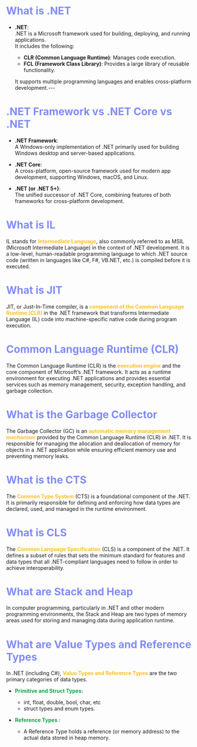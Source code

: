 # <span style="color:#818cf8;">What is .NET</span>

- **.NET**:  
  .NET is a Microsoft framework used for building, deploying, and running applications.  
  It includes the following:
    - **CLR (Common Language Runtime)**: Manages code execution.
    - **FCL (Framework Class Library)**: Provides a large library of reusable functionality.

  It supports multiple programming languages and enables cross-platform development.---

# <span style="color:#818cf8;">.NET Framework vs .NET Core vs .NET</span>

- **.NET Framework**:  
  A Windows-only implementation of .NET primarily used for building Windows desktop and server-based applications.

- **.NET Core**:  
  A cross-platform, open-source framework used for modern app development, supporting Windows, macOS, and Linux.

- **.NET (or .NET 5+)**:  
  The unified successor of .NET Core, combining features of both frameworks for cross-platform development.

# <span style="color:#818cf8;">What is IL</span>

IL stands for <span style="color:#fbbf24; font-weight:bold;">Intermediate Language</span>, also commonly referred to as
MSIL (Microsoft Intermediate Language) in the context
of .NET development. It is a low-level, human-readable programming language to which .NET source code (written in
languages like C#, F#, VB.NET, etc.) is compiled before it is executed.

# <span style="color:#818cf8;">What is JIT</span>

JIT, or Just-In-Time compiler, is a  <span style="color:#fbbf24; font-weight:bold;">component of the Common Language
Runtime (CLR)</span> in the .NET framework that transforms
Intermediate Language (IL) code into machine-specific native code during program execution.

# <span style="color:#818cf8;">Common Language Runtime (CLR)</span>

The Common Language Runtime (CLR) is the <span style="color:#fbbf24; font-weight:bold;">execution engine</span> and the
core component of Microsoft’s .NET framework. It acts
as a runtime environment for executing .NET applications and provides essential services such as memory management,
security, exception handling, and garbage collection.

# <span style="color:#818cf8;">What is the Garbage Collector</span>

The Garbage Collector (GC) is an <span style="color:#fbbf24; font-weight:bold;">automatic memory management
mechanism</span>
provided by the Common Language Runtime (CLR) in
.NET. It is responsible for managing the allocation and deallocation of memory for objects in a .NET application while
ensuring efficient memory use and preventing memory leaks.

# <span style="color:#818cf8;">What is the CTS</span>

The <span style="color:#fbbf24; font-weight:bold;">Common Type System</span> (CTS) is a foundational component of the
.NET. It is primarily responsible for defining and enforcing how data types are declared, used, and managed in the
runtime environment.

# <span style="color:#818cf8;">What is CLS</span>

The <span style="color:#fbbf24; font-weight:bold;">Common Language Specification</span> (CLS) is a component of the
.NET. It defines a subset of rules that sets the minimum standard for features and data types that all .NET-compliant
languages need to follow in order to achieve interoperability.

# <span style="color:#818cf8;">What are Stack and Heap</span>

In computer programming, particularly in .NET and other modern programming environments, the Stack and Heap are two
types of memory areas used for storing and managing data during application runtime.

# <span style="color:#818cf8;">What are Value Types and Reference Types</span>

In .NET (including C#), <span style="color:#fbbf24; font-weight:bold;">Value Types and Reference Types</span> are the
two primary categories of data types.

- <span style="color:#16a34a; font-weight:bold;">Primitive and Struct Types:</span>
  - int, float, double, bool, char, etc
  - struct types and enum types.

- <span style="color:#16a34a; font-weight:bold;">Reference Types :</span>
  - A Reference Type holds a reference (or memory address) to the actual data stored in heap memory.

# <span style="color:#818cf8;"></span>

<span style="color:#fbbf24; font-weight:bold;"></span>